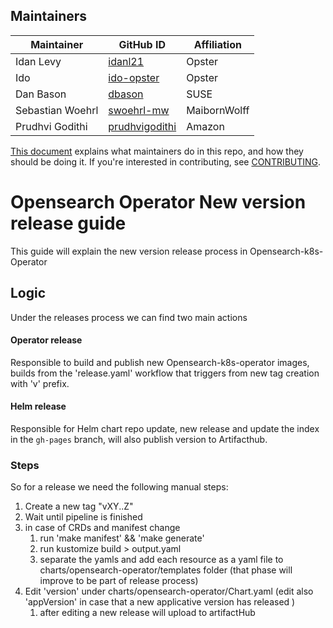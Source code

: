 ## Maintainers

| Maintainer | GitHub ID | Affiliation |
| --------------- | --------- | ----------- |
| Idan Levy | [idanl21](https://github.com/idanl21) | Opster |
| Ido | [ido-opster](https://github.com/ido-opster) | Opster |
| Dan Bason | [dbason](https://github.com/dbason) | SUSE |
| Sebastian Woehrl | [swoehrl-mw](https://github.com/swoehrl-mw) | MaibornWolff |
| Prudhvi Godithi | [prudhvigodithi](https://github.com/prudhvigodithi) | Amazon |

[This document](https://github.com/Opster/opensearch-k8s-operator/.github/blob/main/MAINTAINERS.md) explains what maintainers do in this repo, and how they should be doing it. If you're interested in contributing, see [CONTRIBUTING](CONTRIBUTING.md).


# Opensearch Operator New version release guide

This guide will explain the new version release process in Opensearch-k8s-Operator

## Logic

Under the releases process we can find two main actions
#### Operator release
Responsible to build and publish new Opensearch-k8s-operator images, builds from the 'release.yaml' workflow that triggers from new tag creation with 'v' prefix.
#### Helm release
Responsible for Helm chart repo update, new release and update the index in the `gh-pages` branch, will also publish version to Artifacthub. 

### Steps
So for a release we need the following manual steps:
1. Create a new tag "vXY..Z"
2. Wait until pipeline is finished
3. in case of CRDs and manifest change
   1. run 'make manifest' && 'make generate'
   2. run kustomize build > output.yaml
   3. separate the yamls and add each resource as a yaml file to charts/opensearch-operator/templates folder (that phase will improve to be part of release process)
4. Edit 'version' under charts/opensearch-operator/Chart.yaml (edit also 'appVersion' in case that a new applicative version has released )
   1. after editing a new release will upload to artifactHub
